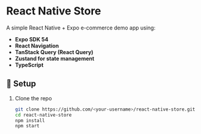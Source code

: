 # React Native Store

A simple React Native + Expo e-commerce demo app using:
- **Expo SDK 54**
- **React Navigation**
- **TanStack Query (React Query)**
- **Zustand for state management**
- **TypeScript**

## 🧩 Setup
1. Clone the repo  
   ```bash
   git clone https://github.com/<your-username>/react-native-store.git
   cd react-native-store
   npm install
   npm start
